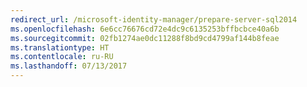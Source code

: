 ```yaml
---
redirect_url: /microsoft-identity-manager/prepare-server-sql2014
ms.openlocfilehash: 6e6cc76676cd72e4dc9c6135253bffbcbce40a6b
ms.sourcegitcommit: 02fb1274ae0dc11288f8bd9cd4799af144b8feae
ms.translationtype: HT
ms.contentlocale: ru-RU
ms.lasthandoff: 07/13/2017
---
```

